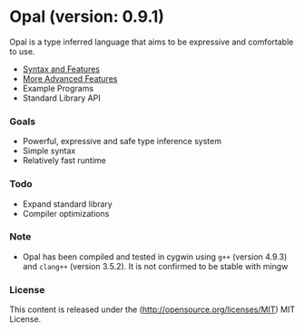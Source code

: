 # Opal (version: 0.9.1)

Opal is a type inferred language that aims to be expressive and comfortable to use.

* [Syntax and Features](docs/Syntax.md)
* [More Advanced Features](docs/MoreSyntax.md)
* Example Programs
* Standard Library API

### Goals
* Powerful, expressive and safe type inference system
* Simple syntax
* Relatively fast runtime

### Todo
* Expand standard library
* Compiler optimizations

### Note
* Opal has been compiled and tested in cygwin using `g++` (version 4.9.3) and `clang++` (version 3.5.2). It is not confirmed to be stable with mingw

### License ###

This content is released under the (http://opensource.org/licenses/MIT) MIT License.